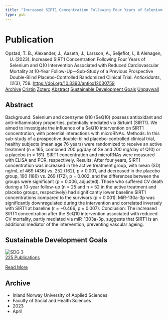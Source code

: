 ```yaml
---
title: "Increased SIRT1 Concentration Following Four Years of Selenium and Q10 Intervention Associated with Reduced Cardiovascular Mortality at 10-Year Follow-Up—Sub-Study of a Previous Prospective Double-Blind Placebo-Controlled Randomized Clinical Trial"
type: pub
---
```

<h1>Publication</h1>
<article id="csl-bib-container-4TLYPKU3" class="csl-bib-container">
  <div class="csl-bib-body" style="line-height: 1.35; padding-left: 1em; text-indent:-1em;">
  <div class="csl-entry">Opstad, T. B., Alexander, J., Aaseth, J., Larsson, A., Seljeflot, I., &amp; Alehagen, U. (2023). Increased SIRT1 Concentration Following Four Years of Selenium and Q10 Intervention Associated with Reduced Cardiovascular Mortality at 10-Year Follow-Up&#x2014;Sub-Study of a Previous Prospective Double-Blind Placebo-Controlled Randomized Clinical Trial. <i>Antioxidants</i>, <i>12</i>(3), 759. <a href="https://doi.org/10.3390/antiox12030759">https://doi.org/10.3390/antiox12030759</a></div>
</div>
  <div class="csl-bib-buttons">
    <a href="#taxonomy-article-4TLYPKU3" class="csl-bib-button">Archive</a>
    <a href="https://app.cristin.no/results/show.jsf?id=2141943" alt="Cristin URL" class="csl-bib-button">Cristin</a>
    <a href="http://zotero.org/groups/5022929/items/4TLYPKU3" alt="Zotero URL" class="csl-bib-button">Zotero</a>
    <a href="#abstract-article-4TLYPKU3" class="csl-bib-button">Abstract</a>
    <a href="#sdg-article-4TLYPKU3" class="csl-bib-button">Sustainable Development Goals</a>
    <a href="https://www.mdpi.com/2076-3921/12/3/759/pdf?version=1679964178" class="csl-bib-button">Unpaywall</a>
  </div>
  <div id="csl-bib-meta-container-4TLYPKU3"></div>
</article>
<div id="csl-bib-meta-4TLYPKU3" class="csl-bib-meta">
  <article id="abstract-article-4TLYPKU3" class="abstract-article">
    <h1>Abstract</h1>
    Background: Selenium and coenzyme Q10 (SeQ10) possess antioxidant and anti-inflammatory properties, potentially mediated via Sirtuin1 (SIRT1). We aimed to investigate the influence of a SeQ10 intervention on SIRT1 concentration, with potential interactions with microRNAs. Methods: In this sub-study of a prospective double-blind placebo-controlled clinical trial, healthy subjects (mean age 76 years) were randomized to receive an active treatment (n = 165, combined 200 µg/day of Se and 200 mg/day of Q10) or a placebo (n = 161). SIRT1 concentration and microRNAs were measured with ELISA and PCR, respectively. Results: After four years, SIRT1 concentration was increased in the active treatment group, with mean (SD) ng/mL of 469 (436) vs. 252 (162), p &lt; 0.001, and decreased in the placebo group, 190 (186) vs. 269 (172), p = 0.002, and the differences between the groups were significant (p = 0.006, adjusted). Those who suffered CV death during a 10-year follow-up (n = 25 and n = 52 in the active treatment and placebo groups, respectively) had significantly lower baseline SIRT1 concentrations compared to the survivors (p &lt; 0.001). MiR-130a-3p was significantly downregulated during the intervention and correlated inversely with SIRT1 at baseline (r = −0.466, p = 0.007). Conclusion: The increased SIRT1 concentration after the SeQ10 intervention associated with reduced CV mortality, partly mediated via miR-1303a-3p, suggests that SIRT1 is an additional mediator of the intervention, preventing vascular ageing.
  </article>
  <article id="sdg-article-4TLYPKU3" class="sdg-article">
    <h1>Sustainable Development Goals</h1>
    <div class="sdg-container"><div id="sdg3" class="sdg">
<img src="{{< params subfolder >}}images/sdg/sdg03_en.png" class="image" alt="SDG 3">
<div class="sdg-overlay">
<a href="{{< params subfolder >}}en/archive/?sdg=3#archive" class="sdg-publication-count"><span>225</span> Publications</a>
<p><a href="https://sdgs.un.org/goals/goal3" class="sdg-read-more">Read More</a></p>
</div>
</div></div>
  </article>
  <article id="taxonomy-article-4TLYPKU3" class="taxonomy-article">
    <h1>Archive</h1>
    <ul>
      <li>Inland Norway University of Applied Sciences</li>
      <li>Faculty of Social and Health Sciences</li>
      <li>2023</li>
      <li>April</li>
    </ul>
  </article>
</div>
